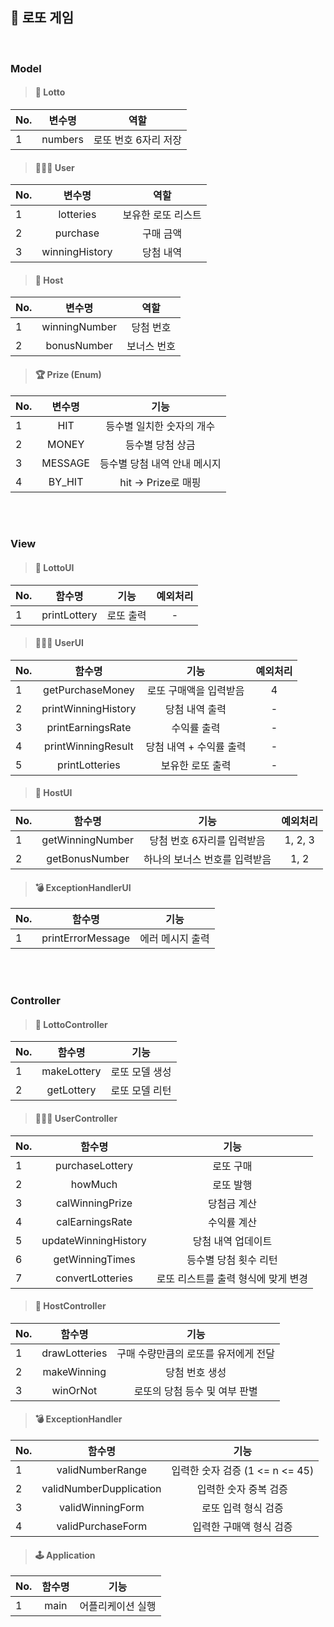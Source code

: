 ## 🎱 로또 게임

<br/>

### Model

>#### 🎰 Lotto
| No. |   변수명   |      역할      |
|-----|:-------:|:------------:|
| 1   | numbers | 로또 번호 6자리 저장 |       

>#### 🧑🏻‍💻 User
| No. |      변수명       |     역할     |   
|-----|:--------------:|:----------:|
| 1   |   lotteries    | 보유한 로또 리스트 |
| 2   | purchase | 구매 금액|
| 3   | winningHistory |   당첨 내역    |



>#### 🏦 Host
| No. |      변수명       |  역할   |   
|-----|:--------------:|:-----:|
| 1   | winningNumber  | 당첨 번호 |
| 2   |bonusNumber|보너스 번호|

>#### 🏆 Prize (Enum)
| No. |   변수명   |        기능        | 
|-----|:-------:|:----------------:|
| 1   |   HIT   |  등수별 일치한 숫자의 개수  |
| 2   |  MONEY  |    등수별 당첨 상금     |
| 3   | MESSAGE | 등수별 당첨 내역 안내 메시지 |
| 4   | BY_HIT  | hit -> Prize로 매핑 |



<br/></br>



### View

> #### 🎰 LottoUI
| No. |       함수명       |      기능      | 예외처리 |
|-----|:---------------:|:------------:|:----:|
| 1   |  printLottery   |    로또 출력     |  -   |


> #### 🧑🏻‍💻 UserUI
| No. |         함수명         |       기능       |  예외처리   |
|-----|:-------------------:|:--------------:|:-------:|
| 1   |  getPurchaseMoney   | 로또 구매액을 입력받음 |  4   |
| 2   | printWinningHistory |    당첨 내역 출력    |    -    |
| 3   |  printEarningsRate  |     수익률 출력     |    -    |
| 4   | printWinningResult  | 당첨 내역 + 수익률 출력 |    -    |
| 5   |   printLotteries    | 보유한 로또 출력 | - |

>#### 🏦 HostUI
| No. |         함수명         |       기능       |  예외처리   |
|-----|:-------------------:|:--------------:|:-------:|
| 1   |  getWinningNumber   | 당첨 번호 6자리를 입력받음  | 1, 2, 3 |
| 2   |   getBonusNumber    | 하나의 보너스 번호를 입력받음 |  1, 2   |


>#### 💣 ExceptionHandlerUI
| No. |        함수명        |            기능            |
|-----|:-----------------:|:------------------------:|
| 1   | printErrorMessage | 에러 메시지 출력 |

<br/></br>

### Controller

>#### 🎰 LottoController
| No. |     함수명     |    기능    |
|-----|:-----------:|:--------:|
| 1   | makeLottery | 로또 모델 생성 |
| 2   | getLottery  | 로또 모델 리턴 |


>#### 🧑🏻‍💻 UserController
| No. |         함수명          |           기능         |  
|-----|:--------------------:|:--------------------:|
| 1   |   purchaseLottery    |         로또 구매        |
| 2   |       howMuch        |         로또 발행        |
| 3   |   calWinningPrize    |         당첨금 계산       |
| 4   |   calEarningsRate    |         수익률 계산       |
| 5   | updateWinningHistory |       당첨 내역 업데이트     |
| 6   |   getWinningTimes    |      등수별 당첨 횟수 리턴    |
| 7   | convertLotteries | 로또 리스트를 출력 형식에 맞게 변경 |


>#### 🏦 HostController
| No. |      함수명      |          기능          |  
|-----|:-------------:|:--------------------:|
| 1   | drawLotteries | 구매 수량만큼의 로또를 유저에게 전달 |
| 2   |  makeWinning  |       당첨 번호 생성       |
| 3   |   winOrNot    |  로또의 당첨 등수 및 여부 판별   |

>#### 💣 ExceptionHandler
| No. |           함수명           |            기능            |
|-----|:-----------------------:|:------------------------:|
| 1   |    validNumberRange     | 입력한 숫자 검증 (1 <= n <= 45) |
| 2   | validNumberDupplication |       입력한 숫자 중복 검증       |
| 3   |    validWinningForm     |       로또 입력 형식 검증        |
| 4   |    validPurchaseForm    |      입력한 구매액 형식 검증       |



>#### 🕹 Application
| No. |       함수명       |    기능     |  
|-----|:---------------:|:---------:|
| 1   |      main       | 어플리케이션 실행 | 
